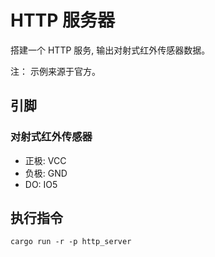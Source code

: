 # HTTP 服务器

搭建一个 HTTP 服务, 输出对射式红外传感器数据。

注： 示例来源于官方。

## 引脚

### 对射式红外传感器

- 正极: VCC
- 负极: GND
- DO: IO5

## 执行指令

```shell
cargo run -r -p http_server
```
